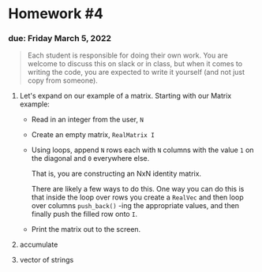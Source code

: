 # Homework #4

### due: Friday March 5, 2022

> Each student is responsible for doing their own work.  You are welcome to
> discuss this on slack or in class, but when it comes to writing the code,
> you are expected to write it yourself (and not just copy from someone).

1. Let's expand on our example of a matrix.  Starting with our Matrix example:

   * Read in an integer from the user, `N`

   * Create an empty matrix, `RealMatrix I`

   * Using loops, append `N` rows each with `N` columns with the value
     ``1`` on the diagonal and `0` everywhere else.

     That is, you are constructing an NxN identity matrix.

     There are likely a few ways to do this.  One way you can do this
     is that inside the loop over rows you create a `RealVec` and then
     loop over columns `push_back()` -ing the appropriate values, and
     then finally push the filled row onto `I`.

   * Print the matrix out to the screen.

2. accumulate


3. vector of strings

